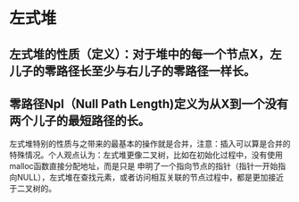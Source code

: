 # 左式堆
## 左式堆的性质（定义）：对于堆中的每一个节点X，左儿子的零路径长至少与右儿子的零路径一样长。
## 零路径Npl（Null Path Length)定义为从X到一个没有两个儿子的最短路径的长。
左式堆特别的性质与之带来的最基本的操作就是合并，注意：插入可以算是合并的特殊情况。个人观点认为：左式堆更像二叉树，比如在初始化过程中，没有使用malloc函数直接分配地址，而是只是
申明了一个指向节点的指针（指针一开始指向NULL），左式堆在查找元素，或者访问相互关联的节点过程中，都是更加接近于二叉树的。
